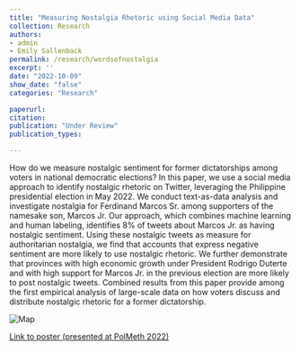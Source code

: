 ```yaml
---
title: "Measuring Nostalgia Rhetoric using Social Media Data"
collection: Research
authors: 
- admin
- Emily Sallenback
permalink: /research/wordsofnostalgia
excerpt: ''
date: "2022-10-09"
show_date: "false"
categories: "Research"

paperurl: 
citation:
publication: "Under Review"
publication_types: 

---
```


How do we measure nostalgic sentiment for former dictatorships among voters in national democratic elections? In this paper, we use a social media approach to identify nostalgic rhetoric on Twitter, leveraging the Philippine presidential election in May 2022. We conduct text-as-data analysis and investigate nostalgia for Ferdinand Marcos Sr. among supporters of the namesake son, Marcos Jr. Our approach, which combines machine learning and human labeling, identifies 8\% of tweets about Marcos Jr. as having nostalgic sentiment. Using these nostalgic tweets as measure for authoritarian nostalgia, we find that accounts that express negative sentiment are more likely to use nostalgic rhetoric. We further demonstrate that provinces with high economic growth under President Rodrigo Duterte and with high support for Marcos Jr. in the previous election are more likely to post nostalgic tweets. Combined results from this paper provide among the first empirical analysis of large-scale data on how voters discuss and distribute nostalgic rhetoric for a former dictatorship. 

![Map](/static/nost_ph_map_pc.png)

[Link to poster (presented at PolMeth 2022)](http://www.sanghoonkim.org/files/polmeth_poster.pdf)
